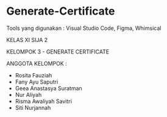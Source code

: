 # Generate-Certificate
Tools yang digunakan : Visual Studio Code, Figma, Whimsical

KELAS XI SIJA 2

KELOMPOK 3 - GENERATE CERTIFICATE

ANGGOTA KELOMPOK :

- Rosita Fauziah
- Fany Ayu Saputri
- Geea Anastasya Suratman
- Nur Aliyah
- Risma Awaliyah Savitri
- Siti Nurjannah
